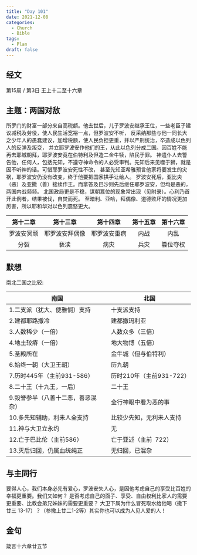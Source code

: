 ```yaml
---
title: "Day 101"
date: 2021-12-08
categories:
  - Church
  - Bible
tags:
  - Plan
draft: false
---
```


## 经文
第15周 / 第3日 王上十二至十六章

## 主题：两国对敌
所罗门的财富一部分来自高税额。他去世后，儿子罗波安继承王位，一些老臣子建议减税及劳役，使人民生活宽裕一点，但罗波安不听，
反采纳那些与他一同长大之少年人的愚蠢建议，加增税额，使人民负担更重，并以严刑统治，卒造成以色列人的反弹及叛变，
并立耶罗波安作他们的王，从此以色列分成二国。因百姓不能再去耶城朝拜，耶罗波安竟在伯特利及但造二金牛犊，陷民于罪。
神遣仆人去警告他，任何人，包括先知，不遵守神命令的人必受审判。先知后来见噬于狮，就是因不听神的话。可惜耶罗波安死性不改，
甚至先知亚希雅预言他家将要发生的灾祸，耶罗波安仍没有改变，终于他要把国家拱手让给人。
罗波安死后，亚比央（恶）及亚撒（善）接续作王。而拿答及巴沙则先后继任耶罗波安，但均是恶的，两国内战频频。
北国政局更是不稳，谋朝篡位的现象常出现（见附录）。心利乃首开此例者，结果被伐，自焚而死。
至暗利、亚哈，拜偶像、道德败坏的情况更加厉害，所以耶和华对以色列震怒更大。

| 第十二章  | 第十三章    | 第十四章   | 第十五章 | 第十六章 |
| :-----: | :-----: | :-----: | :-----: | :-----: |
| 罗波安冥顽 | 耶罗波安拜偶像 | 耶罗波安重病 | 内战   | 内乱   |
| 分裂    | 亵渎      | 病灾     | 兵灾   | 篡位夺权 |
## 默想
南北二国之比较:

| **南国**              | **北国**            |
| ------------------- | ----------------- |
| 1.二支派（犹大、便雅悯）支持     | 十支派支持             |
| 2.建都耶路撒冷            | 建都撒玛利亚            |
| 3.人数稀少（一倍）          | 人数众多（三倍）          |
| 4.地土较瘠（一倍）          | 地大物博（五倍）          |
| 5.圣殿所在              | 金牛城（但与伯特利）        |
| 6.始终一朝（大卫王朝）        | 历九朝               |
| 7.历时445年（主前931-586） | 历时210年（主前931-722） |
| 8.二十王（十九王，一后）       | 二十王               |
| 9.毁誉参半（八善十二恶，善恶混杂）  | 全行神眼中看为恶的事        |
| 10.多先知辅助，利未人全支持     | 比较少先知，无利未人支持      |
| 11.神与大卫立永约          | 无                 |
| 12.亡于巴比伦（主前586）     | 亡于亚述（主前  722）     |
| 13.灭后归回，仍属血统纯正      | 无归回，已混杂           |

## 与主同行
要得人心，我们本身必先有爱心，罗波安失人心，是因他考虑自己的享受比百姓的幸福更重要。我们又如何？
是否考虑自己的面子、享受、自由权利比家人的需要更重要、比教会弟兄姊妹的需要更重要？
大卫下属为什么冒死取水给他喝（撒下廿三  13-17）？（参撒上廿二1-2等）其实你也可以成为人见人爱的人！

## 金句
箴言十六章廿五节

[comment]: <> (## 附录)

